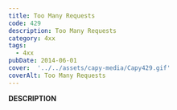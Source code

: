 ```yaml
---
title: Too Many Requests
code: 429
description: Too Many Requests
category: 4xx
tags:
  - 4xx
pubDate: 2014-06-01
cover:  '../../assets/capy-media/Capy429.gif'
coverAlt: Too Many Requests
---
```


__DESCRIPTION__